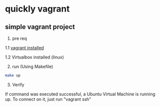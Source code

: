 # quickly vagrant

## simple vagrant project

1. pre req

1.1 [vagrant installed](https://developer.hashicorp.com/vagrant/downloads)

1.2 Virtualbox installed (linux)

2. run (Using Makefile)

```bash
make up
```

3. Verify

If command was executed successful, a Ubuntu Virtual Machine is running up. To connect on it, just run "vagrant ssh"